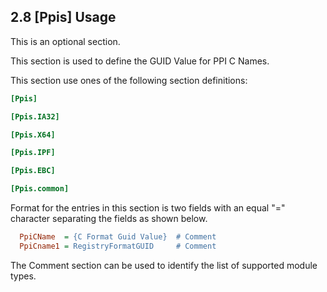 <!--- @file
  2.8 [Ppis] Usage

  Copyright (c) 2007-2017, Intel Corporation. All rights reserved.<BR>

  Redistribution and use in source (original document form) and 'compiled'
  forms (converted to PDF, epub, HTML and other formats) with or without
  modification, are permitted provided that the following conditions are met:

  1) Redistributions of source code (original document form) must retain the
     above copyright notice, this list of conditions and the following
     disclaimer as the first lines of this file unmodified.

  2) Redistributions in compiled form (transformed to other DTDs, converted to
     PDF, epub, HTML and other formats) must reproduce the above copyright
     notice, this list of conditions and the following disclaimer in the
     documentation and/or other materials provided with the distribution.

  THIS DOCUMENTATION IS PROVIDED BY TIANOCORE PROJECT "AS IS" AND ANY EXPRESS OR
  IMPLIED WARRANTIES, INCLUDING, BUT NOT LIMITED TO, THE IMPLIED WARRANTIES OF
  MERCHANTABILITY AND FITNESS FOR A PARTICULAR PURPOSE ARE DISCLAIMED. IN NO
  EVENT SHALL TIANOCORE PROJECT  BE LIABLE FOR ANY DIRECT, INDIRECT, INCIDENTAL,
  SPECIAL, EXEMPLARY, OR CONSEQUENTIAL DAMAGES (INCLUDING, BUT NOT LIMITED TO,
  PROCUREMENT OF SUBSTITUTE GOODS OR SERVICES; LOSS OF USE, DATA, OR PROFITS;
  OR BUSINESS INTERRUPTION) HOWEVER CAUSED AND ON ANY THEORY OF LIABILITY,
  WHETHER IN CONTRACT, STRICT LIABILITY, OR TORT (INCLUDING NEGLIGENCE OR
  OTHERWISE) ARISING IN ANY WAY OUT OF THE USE OF THIS DOCUMENTATION, EVEN IF
  ADVISED OF THE POSSIBILITY OF SUCH DAMAGE.

-->

## 2.8 [Ppis] Usage

This is an optional section.

This section is used to define the GUID Value for PPI C Names.

This section use ones of the following section definitions:

```ini
[Ppis]

[Ppis.IA32]

[Ppis.X64]

[Ppis.IPF]

[Ppis.EBC]

[Ppis.common]
```

Format for the entries in this section is two fields with an equal "="
character separating the fields as shown below.

```ini
  PpiCName  = {C Format Guid Value}  # Comment
  PpiCname1 = RegistryFormatGUID     # Comment
```

The Comment section can be used to identify the list of supported module types.
